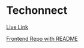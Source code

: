 # Techonnect
[Live Link](https://techonnect.netlify.app/)

[Frontend Repo with README](https://github.com/zachceneviva/tech-social-frontend)
